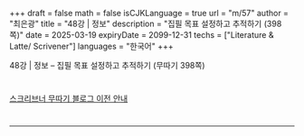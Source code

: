 +++
draft = false
math = false
isCJKLanguage = true
url = "m/57"
author = "최은광"
title = "48강 | 정보"
description = "집필 목표 설정하고 추적하기 (398쪽)"
date = 2025-03-19
expiryDate = 2099-12-31
techs = ["Literature & Latte/ Scrivener"]
languages = "한국어"
+++

48강 | 정보 – 집필 목표 설정하고 추적하기 (무따기 398쪽)

<!--more--> 

#

[스크리브너 무따기 블로그 이전 안내](../../docs/scrivener/newsroom/scrivener-notice-01/)

#

---

#



#